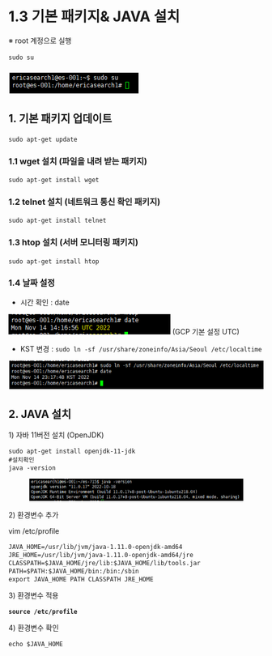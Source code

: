 # 1.3 기본 패키지& JAVA 설치

※ root 계정으로 실행

`sudo su`

### ![](<../.gitbook/assets/image (19).png>)

## 1. 기본  패키지 업데이트

`sudo apt-get update`

### 1.1 wget 설치 (파일을 내려 받는 패키지)

`sudo apt-get install wget`

### 1.2 telnet 설치 (네트워크 통신 확인 패키지)

`sudo apt-get install telnet`

### 1.3 htop 설치 (서버 모니터링 패키지)

`sudo apt-get install htop`

### 1.4 날짜 설정

* 시간 확인 : date

![](<../.gitbook/assets/image (1).png>) (GCP 기본 설정 UTC)

* KST 변경 : `sudo ln -sf /usr/share/zoneinfo/Asia/Seoul /etc/localtime`

![](<../.gitbook/assets/image (7).png>)



## 2. JAVA 설치

1\) 자바 11버전 설치 (OpenJDK)

```
sudo apt-get install openjdk-11-jdk
#설치확인
java -version
```

<figure><img src="../.gitbook/assets/image (18) (2).png" alt=""><figcaption></figcaption></figure>

2\) 환경변수 추가

vim /etc/profile

```
JAVA_HOME=/usr/lib/jvm/java-1.11.0-openjdk-amd64
JRE_HOME=/usr/lib/jvm/java-1.11.0-openjdk-amd64/jre
CLASSPATH=$JAVA_HOME/jre/lib:$JAVA_HOME/lib/tools.jar
PATH=$PATH:$JAVA_HOME/bin:/bin:/sbin
export JAVA_HOME PATH CLASSPATH JRE_HOME
```

3\) 환경변수 적용

<pre><code><strong>source /etc/profile</strong></code></pre>

4\) 환경변수 확인

```
echo $JAVA_HOME
```

